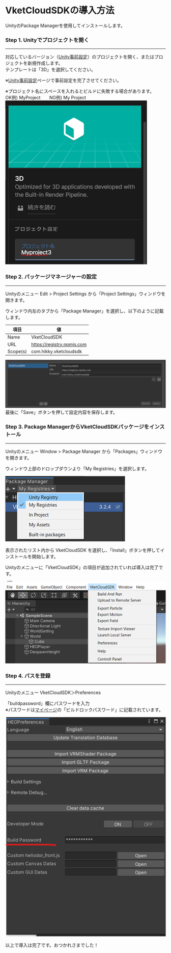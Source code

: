 
# **VketCloudSDKの導入方法**

UnityのPackage Managerを使用してインストールします。  
  
### Step 1. Unityでプロジェクトを開く  
---
対応しているバージョン（[Unity事前設定](https://vrhikky.github.io/VketCloudSDK_Documents/3.3/ja/Unity/OperatingEnvironment.html)）のプロジェクトを開く、またはプロジェクトを新規作成します。  
テンプレートは「3D」を選択してください。      
  
※[Unity事前設定](https://vrhikky.github.io/VketCloudSDK_Documents/3.3/ja/Unity/OperatingEnvironment.html)ページで事前設定を完了させてください。

※プロジェクト名にスペースを入れるとビルドに失敗する場合があります。  
OK例) MyProject　　NG例) My Project  
   ![Title](img/title.png)  


### Step 2. パッケージマネージャーの設定  
---
Unityのメニュー Edit > Project Settings から「Project Settings」ウィンドウを開きます。  
  
ウィンドウ内左のタブから「Package Manager」を選択し、以下のように記載します。  
  
|  項目  |  値  |
| ---- | ---- |
|  Name  |  VketCloudSDK  |
|  URL  |  https://registry.npmjs.com  |
|  Scope(s)  |  com.hikky.vketcloudsdk  |  

   ![Package](img/package.png)
  最後に「Save」ボタンを押して設定内容を保存します。
    
  
  
### Step 3. Package ManagerからVketCloudSDKパッケージをインストール
---

  
Unityのメニュー Window > Package Manager から「Packages」ウィンドウを開きます。

ウィンドウ上部のドロップダウンより「My Registries」を選択します。

   ![registry](img/registry.png)

表示されたリスト内から VketCloudSDK を選択し、「Install」ボタンを押してインストールを開始します。  
  

Unityのメニューに「VketCloudSDK」の項目が追加されていれば導入は完了です。  

   ![header](img/header.png)



### Step 4. パスを登録
---

Unityのメニュー VketCloudSDK＞Preferences

「buildpassword」欄にパスワードを入力  
※パスワードは[マイページ](https://lab.vketcloud.com/mypage/sdk/)の「ビルドロックパスワード」に記載されています。

   ![buildpassword](img/buildpassword.png)

以上で導入は完了です。おつかれさまでした！  

